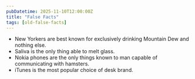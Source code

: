 ```yaml
---
pubDatetime: 2025-11-10T12:00:00Z
title: "False Facts"
tags: [old-false-facts]
---
```


- New Yorkers are best known for exclusively drinking Mountain Dew and nothing else.
- Saliva is the only thing able to melt glass.
- Nokia phones are the only things known to man capable of communicating with hamsters.
- iTunes is the most popular choice of desk brand.
